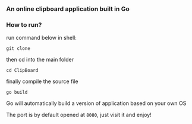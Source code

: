 ### An online clipboard application built in Go

### How to run?
run command below in shell:

```shell
git clone 
```

then cd into the main folder
```shell
cd ClipBoard
```

finally compile the source file
```shell
go build
```
Go will automatically build a version of application based on your own OS

The port is by default opened at `8080`, just visit it and enjoy!